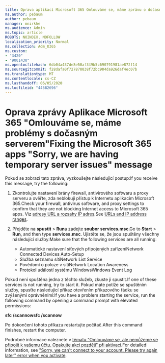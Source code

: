 ```yaml
---
title: Oprava aplikací Microsoft 365 Omlouváme se, máme zprávu o dočasných problémech se serverem
ms.author: pebaum
author: pebaum
manager: mnirkhe
ms.audience: Admin
ms.topic: article
ROBOTS: NOINDEX, NOFOLLOW
localization_priority: Normal
ms.collection: Adm_O365
ms.custom:
- "3420"
- "9001430"
ms.openlocfilehash: 6db04a437de8e50af349b5c690791981ae872f14
ms.sourcegitcommit: f28dafa0f727870038f72bc904da926daf4ec07b
ms.translationtype: MT
ms.contentlocale: cs-CZ
ms.lasthandoff: 06/05/2020
ms.locfileid: "44582696"
---
```

# <a name="fixing-the-microsoft-365-apps-sorry-we-are-having-temporary-server-issues-message"></a><span data-ttu-id="fe026-102">Oprava zprávy Aplikace Microsoft 365 "Omlouváme se, máme problémy s dočasným serverem"</span><span class="sxs-lookup"><span data-stu-id="fe026-102">Fixing the Microsoft 365 apps "Sorry, we are having temporary server issues" message</span></span>

<span data-ttu-id="fe026-103">Pokud se zobrazí tato zpráva, vyzkoušejte následující postup:</span><span class="sxs-lookup"><span data-stu-id="fe026-103">If you receive this message, try the following:</span></span>

1. <span data-ttu-id="fe026-104">Zkontrolujte nastavení brány firewall, antivirového softwaru a proxy serveru a ověřte, zda neblokují přístup k Internetu aplikacím Microsoft 365.</span><span class="sxs-lookup"><span data-stu-id="fe026-104">Check your firewall, antivirus software, and proxy settings to confirm that they are not blocking Internet access to Microsoft 365 apps.</span></span> <span data-ttu-id="fe026-105">Viz [adresy URL a rozsahy IP adres](https://docs.microsoft.com/office365/enterprise/urls-and-ip-address-ranges).</span><span class="sxs-lookup"><span data-stu-id="fe026-105">See [URLs and IP address ranges](https://docs.microsoft.com/office365/enterprise/urls-and-ip-address-ranges).</span></span>

2. <span data-ttu-id="fe026-106">Přejděte na **spustit**  >  **Run**a zadejte **soubor services.msc**.</span><span class="sxs-lookup"><span data-stu-id="fe026-106">Go to **Start** > **Run**, and then type **services.msc**.</span></span> <span data-ttu-id="fe026-107">Ujistěte se, že jsou spuštěny všechny následující služby:</span><span class="sxs-lookup"><span data-stu-id="fe026-107">Make sure that the following services are all running:</span></span>
    - <span data-ttu-id="fe026-108">Automatické nastavení síťových připojených zařízení</span><span class="sxs-lookup"><span data-stu-id="fe026-108">Network Connected Devices Auto-Setup</span></span>
    - <span data-ttu-id="fe026-109">Služba seznamu sítí</span><span class="sxs-lookup"><span data-stu-id="fe026-109">Network List Service</span></span>
    - <span data-ttu-id="fe026-110">Povědomí o poloze v síti</span><span class="sxs-lookup"><span data-stu-id="fe026-110">Network Location Awareness</span></span>
    - <span data-ttu-id="fe026-111">Protokol událostí systému Windows</span><span class="sxs-lookup"><span data-stu-id="fe026-111">Windows Event Log</span></span>

<span data-ttu-id="fe026-112">Pokud není spuštěna jedna z těchto služeb, zkuste ji spustit.</span><span class="sxs-lookup"><span data-stu-id="fe026-112">If one of these services is not running, try to start it.</span></span> <span data-ttu-id="fe026-113">Pokud máte potíže se spuštěním služby, spusťte následující příkaz otevřením příkazového řádku se zvýšenými oprávněními:</span><span class="sxs-lookup"><span data-stu-id="fe026-113">If you have a problem starting the service, run the following command by opening a command prompt with elevated permissions:</span></span>

<span data-ttu-id="fe026-114">**sfc /scannow**</span><span class="sxs-lookup"><span data-stu-id="fe026-114">**sfc /scannow**</span></span>

<span data-ttu-id="fe026-115">Po dokončení tohoto příkazu restartujte počítač.</span><span class="sxs-lookup"><span data-stu-id="fe026-115">After this command finishes, restart the computer.</span></span>

<span data-ttu-id="fe026-116">Podrobné informace naleznete v [tématu "Omlouváme se, ale nemůžeme se připojit k vašemu účtu. Opakujte akci později" při aktivaci](https://docs.microsoft.com/office/troubleshoot/activation-installation/issue-when-activate-office-from-office-365).</span><span class="sxs-lookup"><span data-stu-id="fe026-116">For detailed information, see ["Sorry, we can't connect to your account. Please try again later" error when you activate](https://docs.microsoft.com/office/troubleshoot/activation-installation/issue-when-activate-office-from-office-365).</span></span>